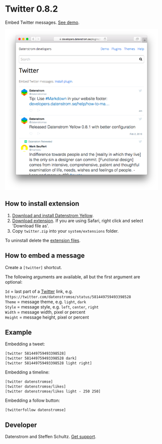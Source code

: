 Twitter 0.8.2
=============
Embed Twitter messages. [See demo](https://developers.datenstrom.se/features/twitter).

<p align="center"><img src="twitter-screenshot.png?raw=true" alt="Screenshot"></p>

## How to install extension

1. [Download and install Datenstrom Yellow](https://github.com/datenstrom/yellow/).
2. [Download extension](https://github.com/datenstrom/yellow-extensions/raw/master/zip/twitter.zip). If you are using Safari, right click and select 'Download file as'.
3. Copy `twitter.zip` into your `system/extensions` folder.

To uninstall delete the [extension files](update.ini).

## How to embed a message

Create a `[twitter]` shortcut. 

The following arguments are available, all but the first argument are optional:
 
`Id` = last part of a [Twitter](https://www.twitter.com) link, e.g. `https://twitter.com/datenstromse/status/581449759493398528`  
`Theme` = message theme, e.g. `light`, `dark`  
`Style` = message style, e.g. `left`, `center`, `right`  
`Width` = message width, pixel or percent  
`Height` = message height, pixel or percent  

## Example

Embedding a tweet:

    [twitter 581449759493398528]
    [twitter 581449759493398528 dark]
    [twitter 581449759493398528 light right]

Embedding a timeline:

    [twitter datenstromse]
    [twitter datenstromse/likes]
    [twitter datenstromse/likes light - 250 250]

Embedding a follow button:

    [twitterfollow datenstromse]

## Developer

Datenstrom and Steffen Schultz. [Get support](https://developers.datenstrom.se/help/support).
